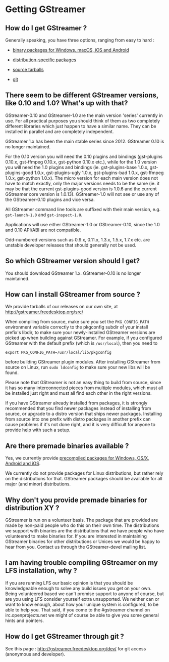 # Getting GStreamer

## How do I get GStreamer ?

Generally speaking, you have three options, ranging from easy to hard :

  - [binary packages for Windows, macOS, iOS and Android](#getting-binary-sdk)

  - [distribution-specific packages](#getting-gstreamer-packages)

  - [source tarballs](#getting-gstreamer-source)

  - [git](#getting-gstreamer-packages)

## There seem to be different GStreamer versions, like 0.10 and 1.0? What's up with that?

GStreamer-0.10 and GStreamer-1.0 are the main version 'series'
currently in use. For all practical purposes you should think of them as
two completely different libraries which just happen to have a similar
name. They can be installed in parallel and are completely independent.

GStreamer 1.x has been the main stable series since 2012. GStreamer 0.10 is
no longer maintained.

For the 0.10 version you will need the 0.10 plugins and bindings
(gst-plugins 0.10.x, gst-ffmpeg 0.10.x, gst-python 0.10.x etc.), while
for the 1.0 version you will need the 1.0 plugins and bindings (ie.
gst-plugins-base 1.0.x, gst-plugins-good 1.0.x, gst-plugins-ugly 1.0.x,
gst-plugins-bad 1.0.x, gst-ffmpeg 1.0.x, gst-python 1.0.x). The micro
version for each main version does not have to match exactly, only the
major versions needs to be the same (ie. it may be that the current
gst-plugins-good version is 1.0.6 and the current GStreamer core version
is 1.0.13). GStreamer-1.0 will not see or use any of the GStreamer-0.10
plugins and vice versa.

All GStreamer command line tools are suffixed with their main version,
e.g. `gst-launch-1.0` and `gst-inspect-1.0`.

Applications will use either GStreamer-1.0 or GStreamer-0.10, since the
1.0 and 0.10 API/ABI are not compatible.

Odd-numbered versions such as 0.9.x, 0.11.x, 1.3.x, 1.5.x, 1.7.x etc. are
unstable developer releases that should generally not be used.

## So which GStreamer version should I get?

You should download GStreamer 1.x. GStreamer-0.10 is no longer maintained.

## How can I install GStreamer from source ?

We provide tarballs of our releases on our own site, at
<http://gstreamer.freedesktop.org/src/>

When compiling from source, make sure you set the `PKG_CONFIG_PATH`
environment variable correctly to the pkgconfig subdir of your install
prefix's libdir, to make sure your newly-installed GStreamer versions are
picked up when building against GStreamer. For example, if you
configured GStreamer with the default prefix (which is `/usr/local`), then
you need to

    export PKG_CONFIG_PATH=/usr/local/lib/pkgconfig

before building GStreamer plugin modules. After installing GStreamer from
source on Linux, run `sudo ldconfig` to make sure your new libs will be found.

Please note that GStreamer is not an easy thing to build from source, since it
has so many interconnected pieces from multiple modules, which must all be
installed just right and must all find each other in the right versions.

If you have GStreamer already installed from packages, it is strongly
recommended that you find newer packages instead of installing from source, or
upgrade to a distro version that ships newer packages. Installing from source
into one prefix with distro packages in another prefix can cause problems if
it's not done right, and it is very difficult for anyone to provide help with
such a setup.

## Are there premade binaries available ?

Yes, we currently provide [precompiled packages for Windows, OS/X,
Android and iOS](http://gstreamer.freedesktop.org/pkg/).

We currently do not provide packages for Linux distributions, but rather
rely on the distributions for that. GStreamer packages should be
available for all major (and minor) distributions.

## Why don't you provide premade binaries for distribution XY ?

GStreamer is run on a volunteer basis. The package that are
provided are made by non-paid people who do this on their own time. The
distributions we support with binaries are the distributions that we
have people who have volunteered to make binaries for. If you are
interested in maintaining GStreamer binaries for other distributions or
Unices we would be happy to hear from you. Contact us through the
GStreamer-devel mailing list.

## I am having trouble compiling GStreamer on my LFS installation, why ?

If you are running LFS our basic opinion is that you should be
knowledgeable enough to solve any build issues you get on your own.
Being volunteered based we can't promise support to anyone of course,
but are you using LFS consider yourself extra unsupported. We neither
can or want to know enough, about how your unique system is configured,
to be able to help you. That said, if you come to the \#gstreamer
channel on irc.openprojects.net we might of course be able to give you
some general hints and pointers.

## How do I get GStreamer through git ?

See this page : <http://gstreamer.freedesktop.org/dev/> for git
access (anonymous and developer).

